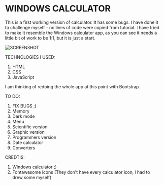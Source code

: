 # WINDOWS CALCULATOR
This is a first working version of calculator. It has some bugs. I have done it to challenge myself - no lines of code were copied from tutorial.
I have tried to make it resemble the Windows calculator app, as you can see it needs a little bit of work to be 1:1, but it is just a start.

![SCREENSHOT](https://github.com/Klaudia-Czerska/calculator/assets/134537052/aa8df148-9440-4f63-a38e-7b5baa4af140)

TECHNOLOGIES I USED:
1. HTML
2. CSS
3. JavaScript

I am thinking of redoing the whole app at this point with Bootstrap.

TO DO:
1. FIX BUGS ;)
2. Memory
3. Dark mode
4. Menu
5. Scientific version
6. Graphic version
7. Programmers version
8. Date calculator
9. Converters

CREDTIS:
1. Windows calculator ;)
2. Fontawesome icons (They don't have every calculator icon, I had to drew some myself)
